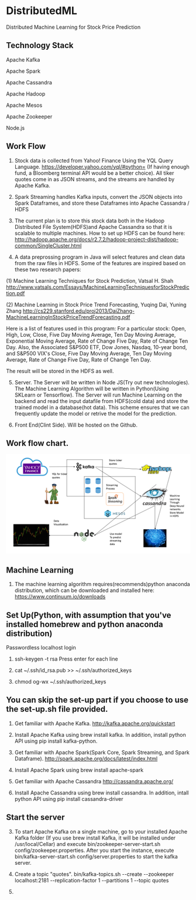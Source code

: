 # DistributedML
Distributed Machine Learning for Stock Price Prediction

## Technology Stack
Apache Kafka

Apache Spark

Apache Cassandra

Apache Hadoop

Apache Mesos

Apache Zookeeper

Node.js

## Work Flow
1. Stock data is collected from Yahoo! Finance Using the YQL Query Language. https://developer.yahoo.com/yql/#python= (If having enough fund, a Bloomberg terminal API would be a better choice). All tiker quotes come in as JSON streams, and the streams are handled by Apache Kafka.

2. Spark Streaming handles Kafka inputs, convert the JSON objects into Spark Dataframes, and store these Dataframes into Apache Cassandra / HDFS

3. The current plan is to store this stock data both in the Hadoop Distributed File System(HDFS)and Apache Cassandra so that it is scalable to multiple machines. How to set up HDFS can be found here: http://hadoop.apache.org/docs/r2.7.2/hadoop-project-dist/hadoop-common/SingleCluster.html

4. A data preprossing program in Java will select features and clean data from the raw files in HDFS. Some of the features are inspired based on these two research papers:
  
  (1) Machine Learning Techniques for Stock Prediction, Vatsal H. Shah
  http://www.vatsals.com/Essays/MachineLearningTechniquesforStockPrediction.pdf
  
  (2) Machine Learning in Stock Price Trend Forecasting, Yuqing Dai, Yuning Zhang
  http://cs229.stanford.edu/proj2013/DaiZhang-MachineLearningInStockPriceTrendForecasting.pdf
  
  Here is a list of features used in this program:
  For a particular stock: Open, High, Low, Close, Five Day Moving Average, Ten Day Moving Average, Exponential Moving Average, Rate of Change Five Day, Rate of Change Ten Day. Also, the Associated S&P500 ETF, Dow Jones, Nasdaq, 10-year bond, and S&P500 VIX's Close, Five Day Moving Average, Ten Day Moving Average, Rate of Change Five Day, Rate of Change Ten Day.
  
  The result will be stored in the HDFS as well.

5. Server. The Server will be written in Node JS(Try out new technologies). The Machine Learning Algorithm will be written in Python(Using SKLearn or Tensorflow). The Server will run Machine Learning on the backend and read the input datafile from HDFS(cold data) and store the trained model in a database(hot data). This scheme ensures that we can frequently update the model or retrive the model for the prediction.

6. Front End(Clint Side). Will be hosted on the Github. 

## Work flow chart.
![Alt text](https://github.com/JinZhaoHong/DistributedML/blob/master/img/workflow.png?raw=true "Optional Title")

## Machine Learning
1. The machine learning algorithm requires(recommends)python anaconda distribution, which can be downloaded and installed here: https://www.continuum.io/downloads

## Set Up(Python, with assumption that you've installed homebrew and python anaconda distribution)
Passwordless localhost login

1. ssh-keygen -t rsa Press enter for each line 

2. cat ~/.ssh/id_rsa.pub >> ~/.ssh/authorized_keys

3. chmod og-wx ~/.ssh/authorized_keys
## You can skip the set-up part if you choose to use the set-up.sh file provided. 

1. Get familiar with Apache Kafka. http://kafka.apache.org/quickstart

2. Install Apache Kafka using brew install kafka. In addition, install python API using pip install kafka-python.

3. Get familiar with Apache Spark(Spark Core, Spark Streaming, and Spark Dataframe). http://spark.apache.org/docs/latest/index.html

4. Install Apache Spark using brew install apache-spark

5. Get familiar with Apache Cassandra http://cassandra.apache.org/

6. Install Apache Cassandra using brew install cassandra. In addition, intall python API using pip install cassandra-driver

## Start the server

3. To start Apache Kafka on a single machine, go to your installed Apache Kafka folder (If you use brew install Kafka, it will be installed under /usr/local/Cellar) and execute bin/zookeeper-server-start.sh config/zookeeper.properties. After you start the instance, execute bin/kafka-server-start.sh config/server.properties to start the kafka server. 

4. Create a topic "quotes". bin/kafka-topics.sh --create --zookeeper localhost:2181 --replication-factor 1 --partitions 1 --topic quotes

5. 


